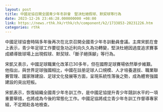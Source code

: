 ```yaml
---
layout: post
title: 中國足協召開全國青少年冬訓會　堅決杜絕假球、默契球等行為
date: 2023-12-26 23:46:28.000000000 +08:00
link: https://news.rthk.hk/rthk/ch/component/k2/1733853-20231226.htm
categories: rthk
---
```


中國足球協會時隔多年後再次在北京召開全國青少年冬訓動員會議。主席宋凱在會上表示，青少年足球工作要從急功近利向久久為功轉變，堅決杜絕因過度追求賽事成績導致球場上出現假球、默契球、「斷子絕孫腳」等行為。

宋凱又表示，中國足球職業化改革已30多年，但在國際足球賽場依然舉步維艱。他指出，與世界足球強國相比，中國在註册足球人口規模、人才培養選拔、職業聯賽管理、國家隊建設、足球文化發展等方面，呈現系統性落後之勢，成為體育強國建設的突出短板。

宋凱表示，恢復組織全國青少年冬訓工作，是中國足協提升青少年競訓水平的一項重要舉措，也將成為今後的常態化工作。中國足協將成立青少年冬訓工作督導專家組，不定期赴各地檢查。
